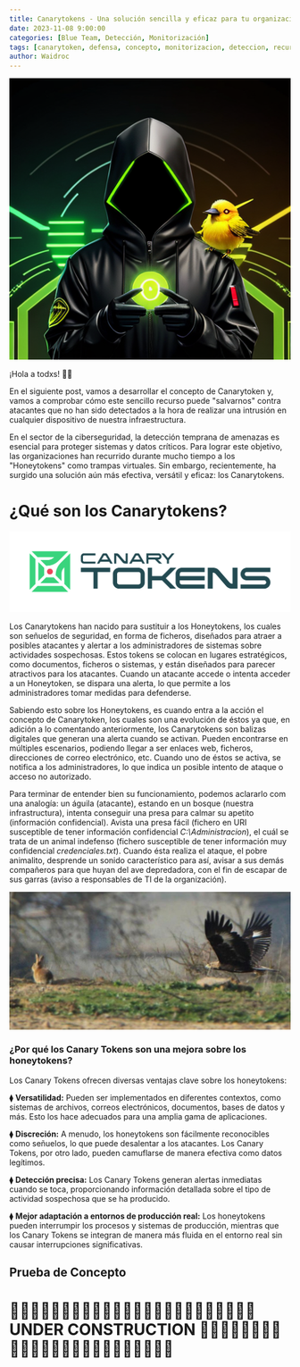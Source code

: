 ```yaml
---
title: Canarytokens - Una solución sencilla y eficaz para tu organización.
date: 2023-11-08 9:00:00
categories: [Blue Team, Detección, Monitorización]
tags: [canarytoken, defensa, concepto, monitorizacion, deteccion, recurso, herramienta, tutorial, honeypot]    
author: Waidroc
---
```


![TITULO!](/assets/img/2023-11-08/ct_titulo.png)


¡Hola a todxs!  👋🏻 

En el siguiente post, vamos a desarrollar el concepto de Canarytoken y, vamos a comprobar cómo este sencillo recurso puede "salvarnos" contra atacantes que no han sido detectados a la hora de realizar una intrusión en cualquier dispositivo de nuestra infraestructura.

En el sector de la ciberseguridad, la detección temprana de amenazas es esencial para proteger sistemas y datos críticos. Para lograr este objetivo, las organizaciones han recurrido durante mucho tiempo a los "Honeytokens" como trampas virtuales. Sin embargo, recientemente, ha surgido una solución aún más efectiva, versátil y eficaz: los Canarytokens.

# ¿Qué son los Canarytokens?

![CANARYTOKENS!](/assets/img/2023-11-08/Canarytokens-Logo-01.png)

Los Canarytokens han nacido para sustituir a los Honeytokens, los cuales son señuelos de seguridad, en forma de ficheros, diseñados para atraer a posibles atacantes y alertar a los administradores de sistemas sobre actividades sospechosas. Estos tokens se colocan en lugares estratégicos, como documentos, ficheros o sistemas, y están diseñados para parecer atractivos para los atacantes. Cuando un atacante accede o intenta acceder a un Honeytoken, se dispara una alerta, lo que permite a los administradores tomar medidas para defenderse.

Sabiendo esto sobre los Honeytokens, es cuando entra a la acción el concepto de Canarytoken, los cuales son una evolución de éstos ya que, en adición a lo comentando anteriormente, los Canarytokens son balizas digitales que generan una alerta cuando se activan. Pueden encontrarse en múltiples escenarios, podiendo llegar a  ser enlaces web, ficheros, direcciones de correo electrónico, etc. Cuando uno de éstos se activa, se notifica a los administradores, lo que indica un posible intento de ataque o acceso no autorizado. 

Para terminar de entender bien su funcionamiento, podemos aclararlo com una analogía: un águila (atacante), estando en un bosque (nuestra infrastructura), intenta conseguir una presa para calmar su apetito (información confidencial). Avista una presa fácil (fichero en URI susceptible de tener información confidencial *C:\Administracion*), el cuál se trata de un animal indefenso (fichero susceptible de tener información muy confidencial *credenciales.txt*). Cuando ésta realiza el ataque, el pobre animalito, desprende un sonido característico para así, avisar a sus demás compañeros para que huyan del ave depredadora, con el fin de escapar de sus garras (aviso a responsables de TI de la organización).

![ANALOGÍA!](/assets/img/2023-11-08/analogia.jpeg)


### ¿Por qué los Canary Tokens son una mejora sobre los honeytokens?

Los Canary Tokens ofrecen diversas ventajas clave sobre los honeytokens:

⧫ **Versatilidad:** Pueden ser implementados en diferentes contextos, como sistemas de archivos, correos electrónicos, documentos, bases de datos y más. Esto los hace adecuados para una amplia gama de aplicaciones.

⧫ **Discreción:** A menudo, los honeytokens son fácilmente reconocibles como señuelos, lo que puede desalentar a los atacantes. Los Canary Tokens, por otro lado, pueden camuflarse de manera efectiva como datos legítimos.

⧫ **Detección precisa:** Los Canary Tokens generan alertas inmediatas cuando se toca, proporcionando información detallada sobre el tipo de actividad sospechosa que se ha producido.

⧫ **Mejor adaptación a entornos de producción real:** Los honeytokens pueden interrumpir los procesos y sistemas de producción, mientras que los Canary Tokens se integran de manera más fluida en el entorno real sin causar interrupciones significativas.




## Prueba de Concepto












<h1>🚧🚧🚧🚧🚧🚧🚧🚧🚧🚧🚧🚧🚧🚧🚧🚧🚧🚧🚧🚧🚧🚧🚧🚧     UNDER CONSTRUCTION     🚧🚧🚧🚧🚧🚧🚧🚧🚧🚧🚧🚧🚧🚧🚧🚧🚧🚧🚧🚧🚧🚧🚧🚧</h1>  
